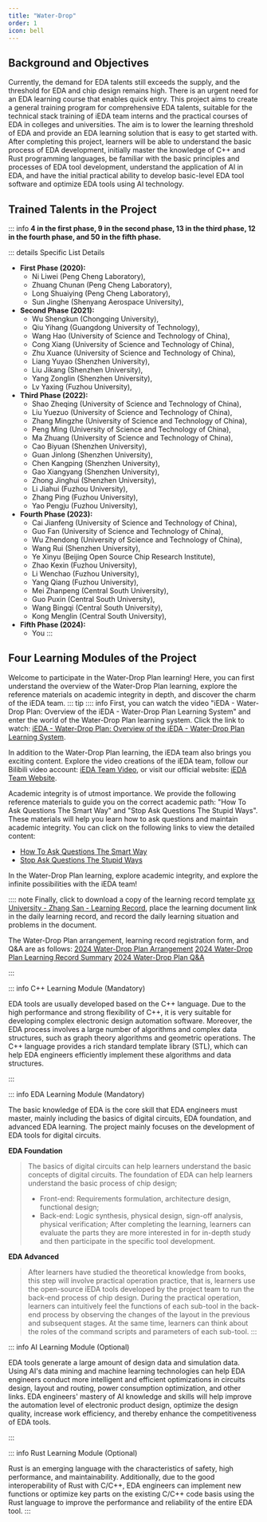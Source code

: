 ```yaml
---
title: "Water-Drop"
order: 1
icon: bell
---
```


## **Background and Objectives**

Currently, the demand for EDA talents still exceeds the supply, and the threshold for EDA and chip design remains high. There is an urgent need for an EDA learning course that enables quick entry. This project aims to create a general training program for comprehensive EDA talents, suitable for the technical stack training of iEDA team interns and the practical courses of EDA in colleges and universities. The aim is to lower the learning threshold of EDA and provide an EDA learning solution that is easy to get started with. After completing this project, learners will be able to understand the basic process of EDA development, initially master the knowledge of C++ and Rust programming languages, be familiar with the basic principles and processes of EDA tool development, understand the application of AI in EDA, and have the initial practical ability to develop basic-level EDA tool software and optimize EDA tools using AI technology.

## **Trained Talents in the Project**


::: info
**4 in the first phase, 9 in the second phase, 13 in the third phase, 12 in the fourth phase, and 50 in the fifth phase.**

::: details Specific List Details

- **First Phase (2020):**
  - Ni Liwei (Peng Cheng Laboratory),
  - Zhuang Chunan (Peng Cheng Laboratory),
  - Long Shuaiying (Peng Cheng Laboratory),
  - Sun Jinghe (Shenyang Aerospace University),
- **Second Phase (2021):**
  - Wu Shengkun (Chongqing University),
  - Qiu Yihang (Guangdong University of Technology),
  - Wang Hao (University of Science and Technology of China),
  - Cong Xiang (University of Science and Technology of China),
  - Zhu Xuance (University of Science and Technology of China),
  - Liang Yuyao (Shenzhen University),
  - Liu Jikang (Shenzhen University),
  - Yang Zonglin (Shenzhen University),
  - Lv Yaxing (Fuzhou University),
- **Third Phase (2022):**
  - Shao Zheqing (University of Science and Technology of China),
  - Liu Yuezuo (University of Science and Technology of China),
  - Zhang Mingzhe (University of Science and Technology of China),
  - Peng Ming (University of Science and Technology of China),
  - Ma Zhuang (University of Science and Technology of China),
  - Cao Biyuan (Shenzhen University),
  - Guan Jinlong (Shenzhen University),
  - Chen Kangping (Shenzhen University),
  - Gao Xiangyang (Shenzhen University),
  - Zhong Jinghui (Shenzhen University),
  - Li Jiahui (Fuzhou University),
  - Zhang Ping (Fuzhou University),
  - Yao Pengju (Fuzhou University),
- **Fourth Phase (2023):**
  - Cai Jianfeng (University of Science and Technology of China),
  - Guo Fan (University of Science and Technology of China),
  - Wu Zhendong (University of Science and Technology of China),
  - Wang Rui (Shenzhen University),
  - Ye Xinyu (Beijing Open Source Chip Research Institute),
  - Zhao Kexin (Fuzhou University),
  - Li Wenchao (Fuzhou University),
  - Yang Qiang (Fuzhou University),
  - Mei Zhanpeng (Central South University),
  - Guo Puxin (Central South University),
  - Wang Bingqi (Central South University),
  - Kong Menglin (Central South University),
- **Fifth Phase (2024):**
  - You
:::



## **Four Learning Modules of the Project**

Welcome to participate in the Water-Drop Plan learning! Here, you can first understand the overview of the Water-Drop Plan learning, explore the reference materials on academic integrity in depth, and discover the charm of the iEDA team.
::: tip
:::: info
First, you can watch the video "iEDA - Water-Drop Plan: Overview of the iEDA - Water-Drop Plan Learning System" and enter the world of the Water-Drop Plan learning system. Click the link to watch: [iEDA - Water-Drop Plan: Overview of the iEDA - Water-Drop Plan Learning System](https://www.bilibili.com/video/BV1fz4y1W7si).

In addition to the Water-Drop Plan learning, the iEDA team also brings you exciting content. Explore the video creations of the iEDA team, follow our Bilibili video account: [iEDA Team Video](https://space.bilibili.com/1189298533), or visit our official website: [iEDA Team Website](https://ieda.oscc.cc).

Academic integrity is of utmost importance. We provide the following reference materials to guide you on the correct academic path: "How To Ask Questions The Smart Way" and "Stop Ask Questions The Stupid Ways". These materials will help you learn how to ask questions and maintain academic integrity. You can click on the following links to view the detailed content:

- [How To Ask Questions The Smart Way](https://github.com/ryanhanwu/How-To-Ask-Questions-The-Smart-Way/blob/master/README-zh_CN.md)
- [Stop Ask Questions The Stupid Ways](https://github.com/tangx/Stop-Ask-Questions-The-Stupid-Ways/blob/master/README.md)


In the Water-Drop Plan learning, explore academic integrity, and explore the infinite possibilities with the iEDA team!

:::: note
Finally, click to download a copy of the learning record template [xx University - Zhang San - Learning Record](https://docs.qq.com/sheet/DVWxnZXh4RU1QTnRp), place the learning document link in the daily learning record, and record the daily learning situation and problems in the document.

The Water-Drop Plan arrangement, learning record registration form, and Q&A are as follows:
[2024 Water-Drop Plan Arrangement](https://docs.qq.com/sheet/DYnlkTnp4cFJVV0RZ?tab=BB08J2)
[2024 Water-Drop Plan Learning Record Summary](https://docs.qq.com/sheet/DVXRHZHZkdWVCdnp0?tab=BB08J2)
[2024 Water-Drop Plan Q&A](https://docs.qq.com/doc/DUVdvZ3V6THVHWHRr)

:::

::: info C++ Learning Module (Mandatory)

EDA tools are usually developed based on the C++ language. Due to the high performance and strong flexibility of C++, it is very suitable for developing complex electronic design automation software. Moreover, the EDA process involves a large number of algorithms and complex data structures, such as graph theory algorithms and geometric operations. The C++ language provides a rich standard template library (STL), which can help EDA engineers efficiently implement these algorithms and data structures.

:::

::: info EDA Learning Module (Mandatory)

The basic knowledge of EDA is the core skill that EDA engineers must master, mainly including the basics of digital circuits, EDA foundation, and advanced EDA learning. The project mainly focuses on the development of EDA tools for digital circuits.

**EDA Foundation**
> The basics of digital circuits can help learners understand the basic concepts of digital circuits. The foundation of EDA can help learners understand the basic process of chip design;
>
> - Front-end: Requirements formulation, architecture design, functional design;
> - Back-end: Logic synthesis, physical design, sign-off analysis, physical verification;
> After completing the learning, learners can evaluate the parts they are more interested in for in-depth study and then participate in the specific tool development.

**EDA Advanced**
> After learners have studied the theoretical knowledge from books, this step will involve practical operation practice, that is, learners use the open-source iEDA tools developed by the project team to run the back-end process of chip design.
> During the practical operation, learners can intuitively feel the functions of each sub-tool in the back-end process by observing the changes of the layout in the previous and subsequent stages. At the same time, learners can think about the roles of the command scripts and parameters of each sub-tool.
:::

::: info AI Learning Module (Optional)

EDA tools generate a large amount of design data and simulation data. Using AI's data mining and machine learning technologies can help EDA engineers conduct more intelligent and efficient optimizations in circuits design, layout and routing, power consumption optimization, and other links. EDA engineers' mastery of AI knowledge and skills will help improve the automation level of electronic product design, optimize the design quality, increase work efficiency, and thereby enhance the competitiveness of EDA tools.

:::

::: info Rust Learning Module (Optional)

 Rust is an emerging language with the characteristics of safety, high performance, and maintainability. Additionally, due to the good interoperability of Rust with C/C++, EDA engineers can implement new functions or optimize key parts on the existing C/C++ code basis using the Rust language to improve the performance and reliability of the entire EDA tool.
:::